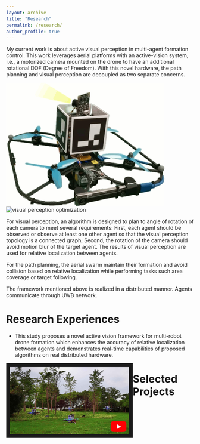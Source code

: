 ```yaml
---
layout: archive
title: "Research"
permalink: /research/
author_profile: true
---
```


My current work is about active visual perception in multi-agent formation control. This work leverages aerial platforms with an active-vision system, i.e., a motorized camera mounted on the drone to have an additional rotational DOF (Degree of Freedom). With this novel hardware, the path planning and visual perception are decoupled as two separate concerns. 

 <img src="/images/active-vision-system.gif" width = "425" height = "330" alt="active-vision system" align=center />
 <img src="/images/opt-vision.gif" width = "330" height = "330" alt="visual perception optimization" align=center />


For visual perception, an algorithm is designed to plan to angle of rotation of each camera to meet several requirements: First, each agent should be observed or observe at least one other agent so that the visual perception topology is a connected graph; Second, the rotation of the camera should avoid motion blur of the target agent. The results of visual perception are used for relative localization between agents.

For the path planning, the aerial swarm maintain their formation and avoid collision based on relative localization while performing tasks such area coverage or target following. 

The framework mentioned above is realized in a distributed manner. Agents communicate through UWB network.

Research Experiences
======
* This study proposes a novel active vision framework for multi-robot drone formation which enhances the accuracy of relative localization between agents and demonstrates real-time capabilities of proposed algorithms on real distributed hardware.
<a href="https://www.youtube.com/watch?v=pyMY54b_c-4" target="_blank">
  <img src="/images/active-vision.png" align = "left" alt="active vision" width="320" height="180" border="10" />
</a>


<!-- markdown 插入图片并且给图片附上链接的格式
[![IMAGE ALT TEXT](http://img.youtube.com/vi/GzdKMVn8avo/0.jpg)](https://www.youtube.com/embed/GzdKMVn8avo "CameraMaster") -->

<!-- 不成功的视频插入
<video src="https://www.youtube.com/watch?v=pyMY54b_c-4" controls="controls" width="500" height="300">video not support! </video> -->

Selected Projects
======
